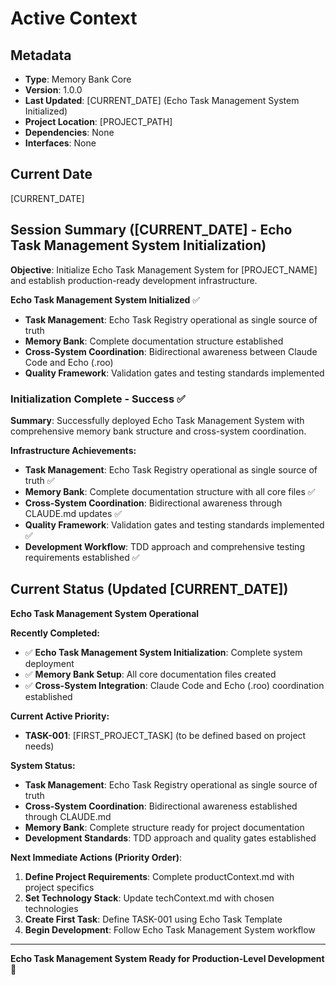 # Active Context

## Metadata
- **Type**: Memory Bank Core
- **Version**: 1.0.0
- **Last Updated**: [CURRENT_DATE] (Echo Task Management System Initialized)
- **Project Location**: [PROJECT_PATH]
- **Dependencies**: None
- **Interfaces**: None

## Current Date
[CURRENT_DATE]

## Session Summary ([CURRENT_DATE] - Echo Task Management System Initialization)

**Objective**: Initialize Echo Task Management System for [PROJECT_NAME] and establish production-ready development infrastructure.

**Echo Task Management System Initialized** ✅
- **Task Management**: Echo Task Registry operational as single source of truth
- **Memory Bank**: Complete documentation structure established
- **Cross-System Coordination**: Bidirectional awareness between Claude Code and Echo (.roo)
- **Quality Framework**: Validation gates and testing standards implemented

### Initialization Complete - Success ✅

**Summary**: Successfully deployed Echo Task Management System with comprehensive memory bank structure and cross-system coordination.

**Infrastructure Achievements:**
- **Task Management**: Echo Task Registry operational as single source of truth ✅
- **Memory Bank**: Complete documentation structure with all core files ✅  
- **Cross-System Coordination**: Bidirectional awareness through CLAUDE.md updates ✅
- **Quality Framework**: Validation gates and testing standards implemented ✅
- **Development Workflow**: TDD approach and comprehensive testing requirements established ✅

## Current Status (Updated [CURRENT_DATE])

**Echo Task Management System Operational**

**Recently Completed:**
- ✅ **Echo Task Management System Initialization**: Complete system deployment
- ✅ **Memory Bank Setup**: All core documentation files created
- ✅ **Cross-System Integration**: Claude Code and Echo (.roo) coordination established

**Current Active Priority:**
- **TASK-001**: [FIRST_PROJECT_TASK] (to be defined based on project needs)

**System Status:**
- **Task Management**: Echo Task Registry operational as single source of truth
- **Cross-System Coordination**: Bidirectional awareness established through CLAUDE.md
- **Memory Bank**: Complete structure ready for project documentation
- **Development Standards**: TDD approach and quality gates established

**Next Immediate Actions (Priority Order)**:
1. **Define Project Requirements**: Complete productContext.md with project specifics
2. **Set Technology Stack**: Update techContext.md with chosen technologies
3. **Create First Task**: Define TASK-001 using Echo Task Template
4. **Begin Development**: Follow Echo Task Management System workflow

---

**Echo Task Management System Ready for Production-Level Development** 🚀